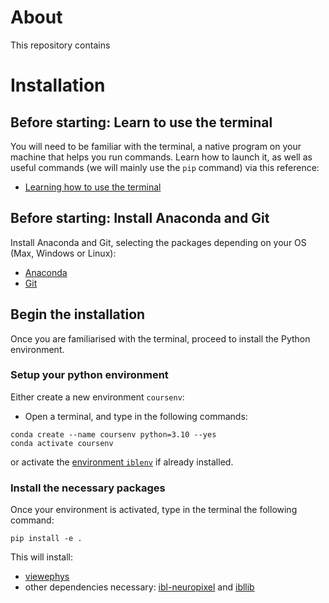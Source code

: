 # About
This repository contains 

# Installation

## Before starting:  Learn to use the terminal
You will need to be familiar with the terminal, a native program on your machine that helps you run commands. Learn how to launch it, as well as useful commands (we will mainly use the `pip` command) via this reference:
- [Learning how to use the terminal](https://realpython.com/terminal-commands/)

## Before starting:  Install Anaconda and Git
Install Anaconda and Git, selecting the packages depending on your OS (Max, Windows or Linux):
- [Anaconda](https://docs.anaconda.com/free/anaconda/install/index.html)
- [Git](https://git-scm.com/downloads)

## Begin the installation
Once you are familiarised with the terminal, proceed to install the Python environment.

### Setup your python environment
Either create a new environment `coursenv`:
- Open a terminal, and type in the following commands:

```
conda create --name coursenv python=3.10 --yes
conda activate coursenv
```

or activate the [environment `iblenv`](https://github.com/int-brain-lab/iblenv/blob/master/README.md) if already installed.

### Install the necessary packages
Once your environment is activated, type in the terminal the following command:
```
pip install -e .
```

This will install:
- [viewephys](https://github.com/int-brain-lab/viewephys#installation )
- other dependencies necessary: [ibl-neuropixel](https://github.com/int-brain-lab/ibl-neuropixel/tree/main) and [ibllib](https://github.com/int-brain-lab/ibllib)
